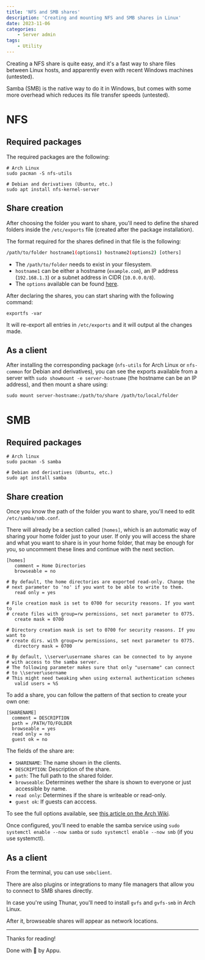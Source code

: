 ```yaml
---
title: 'NFS and SMB shares'
description: 'Creating and mounting NFS and SMB shares in Linux'
date: 2023-11-06
categories:
    - Server admin
tags:
    - Utility
---
```


Creating a NFS share is quite easy, and it's a fast way to share files between Linux hosts, and apparently even with recent Windows machines (untested).

Samba (SMB) is the native way to do it in Windows, but comes with some more overhead which reduces its file transfer speeds (untested).

# NFS

## Required packages

The required packages are the following:
```shell
# Arch Linux
sudo pacman -S nfs-utils

# Debian and derivatives (Ubuntu, etc.)
sudo apt install nfs-kernel-server
```

## Share creation

After choosing the folder you want to share, you'll need to define the shared folders inside the `/etc/exports` file (created after the package installation).

The format required for the shares defined in that file is the following:
```sh
/path/to/folder hostname1(options1) hostname2(options2) [others]
```

- The `/path/to/folder` needs to exist in your filesystem.
- `hostname1` can be either a hostname (`example.com`), an IP address (`192.168.1.3`) or a subnet address in CIDR (`10.0.0.0/8`).
- The `options` available can be found [here](https://man.archlinux.org/man/exports.5#General_Options).

After declaring the shares, you can start sharing with the following command:
```shell
exportfs -var
```

It will re-export all entries in `/etc/exports` and it will output al the changes made.

## As a client

After installing the corresponding package (`nfs-utils` for Arch Linux or `nfs-common` for Debian and derivatives), you can see the exports available from a server with `sudo showmount -e server-hostname` (the hostname can be an IP address), and then mount a share using:

```shell
sudo mount server-hostname:/path/to/share /path/to/local/folder
```

# SMB

## Required packages

```shell
# Arch linux
sudo pacman -S samba

# Debian and derivatives (Ubuntu, etc.)
sudo apt install samba
```

## Share creation

Once you know the path of the folder you want to share, you'll need to edit `/etc/samba/smb.conf`.

There will already be a section called `[homes]`, which is an automatic way of sharing your home folder just to your user.
If only you will access the share and what you want to share is in your home folder, that may be enough for you, so uncomment these lines and continue with the next section.

```shell
[homes]
   comment = Home Directories
   browseable = no

# By default, the home directories are exported read-only. Change the
# next parameter to 'no' if you want to be able to write to them.
   read only = yes

# File creation mask is set to 0700 for security reasons. If you want to
# create files with group=rw permissions, set next parameter to 0775.
   create mask = 0700

# Directory creation mask is set to 0700 for security reasons. If you want to
# create dirs. with group=rw permissions, set next parameter to 0775.
   directory mask = 0700

# By default, \\server\username shares can be connected to by anyone
# with access to the samba server.
# The following parameter makes sure that only "username" can connect
# to \\server\username
# This might need tweaking when using external authentication schemes
   valid users = %S
```

To add a share, you can follow the pattern of that section to create your own one:

```shell
[SHARENAME]
  comment = DESCRIPTION
  path = /PATH/TO/FOLDER
  browseable = yes
  read only = no
  guest ok = no
```
The fields of the share are:

 - `SHARENAME`: The name shown in the clients.
 - `DESCRIPTION`: Description of the share.
 - `path`: The full path to the shared folder.
 - `browseable`: Determines wether the share is shown to everyone or just accessible by name.
 - `read only`: Determines if the share is writeable or read-only.
 - `guest ok`: If guests can acccess.

To see the full options available, see [this article on the Arch Wiki](https://man.archlinux.org/man/smb.conf.5).

Once configured, you'll need to enable the samba service using `sudo systemctl enable --now samba` or `sudo systemctl enable --now smb` (if you use systemctl).

## As a client

From the terminal, you can use `smbclient`.

There are also plugins or integrations to many file managers that allow you to connect to SMB shares directly.

In case you're using Thunar, you'll need to install `gvfs` and `gvfs-smb` in Arch Linux.

After it, browseable shares will appear as network locations.

---

Thanks for reading!

Done with 🖤 by Appu.
